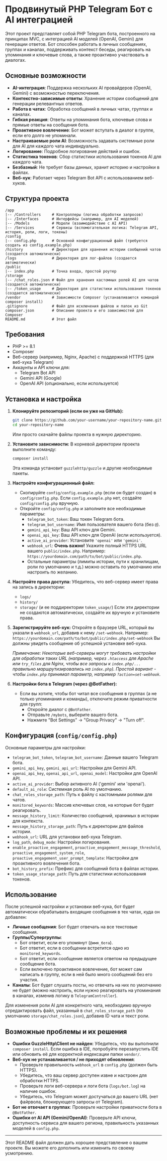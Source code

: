 # Продвинутый PHP Telegram Бот с AI интеграцией

Этот проект представляет собой PHP Telegram бота, построенного на принципах MVC, с интеграцией AI моделей (OpenAI, Gemini) для генерации ответов. Бот способен работать в личных сообщениях, группах и каналах, поддерживать контекст беседы, реагировать на упоминания и ключевые слова, а также проактивно участвовать в диалогах.

## Основные возможности

*   **AI-интеграция**: Поддержка нескольких AI провайдеров (OpenAI, Gemini) с возможностью переключения.
*   **Контекстно-зависимые ответы**: Хранение истории сообщений для генерации релевантных ответов.
*   **Работа в чатах**: Обработка сообщений в личных чатах, группах и каналах.
*   **Гибкая реакция**: Ответы на упоминания бота, ключевые слова и прямые ответы на сообщения бота.
*   **Проактивное вовлечение**: Бот может вступать в диалог в группе, если его долго не упоминали.
*   **Настраиваемые роли AI**: Возможность задавать системные роли для AI для каждого чата индивидуально.
*   **Логирование**: Подробное логирование действий и ошибок.
*   **Статистика токенов**: Сбор статистики использования токенов AI для каждого чата.
*   **Безбазный**: Не требует базы данных, хранит историю и настройки в файлах.
*   **Веб-хук**: Работает через Telegram Bot API с использованием веб-хуков.

## Структура проекта

```
/app
|-- /Controllers     # Контроллеры (логика обработки запросов)
|-- /Interfaces      # Интерфейсы (например, для AI моделей)
|-- /Models          # Модели (взаимодействие с AI API)
|-- /Services        # Сервисы (вспомогательная логика: Telegram API, история, роли, логи, токены)
/config
|-- config.php       # Основной конфигурационный файл (требуется создать из config.example.php)
/history             # Директория для хранения истории сообщений чатов (создается автоматически)
/logs                # Директория для лог-файлов (создается автоматически)
/public
|-- index.php        # Точка входа, простой роутер
/storage
|-- /chat_roles.json # Файл для хранения кастомных ролей AI для чатов (создается автоматически)
|-- /token_usage     # Директория для статистики использования токенов (создается автоматически)
/vendor              # Зависимости Composer (устанавливаются командой composer install)
.gitignore           # Файл для исключения файлов и папок из Git
composer.json        # Описание проекта и его зависимостей для Composer
README.md            # Этот файл
```

## Требования

*   PHP >= 8.1
*   Composer
*   Веб-сервер (например, Nginx, Apache) с поддержкой HTTPS (для веб-хука Telegram)
*   Аккаунты и API ключи для:
    *   Telegram Bot API
    *   Gemini API (Google)
    *   OpenAI API (опционально, если используется)

## Установка и настройка

1.  **Клонируйте репозиторий (если он уже на GitHub):**
    ```bash
    git clone https://github.com/your-username/your-repository-name.git
    cd your-repository-name
    ```
    Или просто скачайте файлы проекта в нужную директорию.

2.  **Установите зависимости:**
    В корневой директории проекта выполните команду:
    ```bash
    composer install
    ```
    Эта команда установит `guzzlehttp/guzzle` и другие необходимые пакеты.

3.  **Настройте конфигурационный файл:**
    *   Скопируйте `config/config.example.php` (если он будет создан) в `config/config.php`.
        Если `config.example.php` нет, создайте `config/config.php` вручную.
    *   Откройте `config/config.php` и заполните все необходимые параметры:
        *   `telegram_bot_token`: Ваш токен Telegram бота.
        *   `telegram_bot_username`: Имя пользователя вашего бота (без `@`).
        *   `gemini_api_key`: Ваш API ключ для Gemini.
        *   `openai_api_key`: Ваш API ключ для OpenAI (если используется).
        *   `active_ai_provider`: Установите `'openai'` или `'gemini'`.
        *   `webhook_url`: **Очень важно!** Укажите полный HTTPS URL вашего `public/index.php`. Например: `https://yourdomain.com/path/to/bot/public/index.php`.
        *   Остальные параметры (лимиты истории, пути к хранилищам, роли по умолчанию и т.д.) можно оставить по умолчанию или настроить по желанию.

4.  **Настройте права доступа:**
    Убедитесь, что веб-сервер имеет права на запись в директории:
    *   `logs/`
    *   `history/`
    *   `storage/` (и ее поддиректории `token_usage/`)
    Если эти директории не создаются автоматически, создайте их вручную и установите права.

5.  **Зарегистрируйте веб-хук:**
    Откройте в браузере URL, который вы указали в `webhook_url`, добавив к нему `/set-webhook`.
    Например: `https://yourdomain.com/path/to/bot/public/index.php/set-webhook`
    Вы должны увидеть сообщение об успешной установке веб-хука.

    *Примечание: Некоторые веб-серверы могут требовать настройки для обработки таких URL (например, через `.htaccess` для Apache или `try_files` для Nginx, чтобы все запросы к `index.php/...` правильно маршрутизировались на `index.php`). Простой вариант - чтобы `index.php` принимал параметр, например `?action=set-webhook`.*

6.  **Настройки бота в Telegram (через @BotFather):**
    *   Если вы хотите, чтобы бот читал все сообщения в группах (а не только упоминания и команды), отключите режим приватности для групп:
        *   Откройте диалог с `@BotFather`.
        *   Отправьте `/mybots`, выберите вашего бота.
        *   Нажмите "Bot Settings" -> "Group Privacy" -> "Turn off".

## Конфигурация (`config/config.php`)

Основные параметры для настройки:

*   `telegram_bot_token`, `telegram_bot_username`: Данные вашего Telegram бота.
*   `gemini_api_key`, `gemini_api_url`: Настройки для Gemini API.
*   `openai_api_key`, `openai_api_url`, `openai_model`: Настройки для OpenAI API.
*   `active_ai_provider`: Выбор активного AI ('gemini' или 'openai').
*   `default_ai_role`: Системная роль AI по умолчанию.
*   `chat_roles_storage_path`: Путь к файлу с кастомными ролями для чатов.
*   `monitored_keywords`: Массив ключевых слов, на которые бот будет реагировать.
*   `message_history_limit`: Количество сообщений, хранимых в истории для контекста.
*   `message_history_storage_path`: Путь к директории для файлов истории.
*   `webhook_url`: URL для установки веб-хука Telegram.
*   `log_path`, `debug_mode`: Настройки логирования.
*   `enable_proactive_engagement`, `proactive_engagement_message_threshold`, `proactive_engagement_system_role`, `proactive_engagement_user_prompt_template`: Настройки для проактивного вовлечения бота.
*   `bot_history_prefix`: Префикс для сообщений бота в файлах истории.
*   `token_usage_storage_path`: Путь для статистики использования токенов.

## Использование

После успешной настройки и установки веб-хука, бот будет автоматически обрабатывать входящие сообщения в тех чатах, куда он добавлен:

*   **Личные сообщения**: Бот будет отвечать на все текстовые сообщения.
*   **Группы/Супергруппы**:
    *   Бот ответит, если его упомянут (`@имя_бота`).
    *   Бот ответит, если в сообщении встретится одно из `monitored_keywords`.
    *   Бот ответит, если сообщение является ответом на предыдущее сообщение бота.
    *   Если включено проактивное вовлечение, бот может сам написать в группу, если в ней было много сообщений без его участия.
*   **Каналы**: Бот будет слушать посты, но отвечать на них по умолчанию не будет (можно настроить, если нужно реагировать на упоминания в каналах, изменив логику в `TelegramController`).

Для изменения роли AI для конкретного чата, необходимо вручную отредактировать файл, указанный в `chat_roles_storage_path` (по умолчанию `storage/chat_roles.json`), добавив ID чата и текст роли.

## Возможные проблемы и их решения

*   **Ошибки GuzzleHttp\Client не найден**: Убедитесь, что вы выполнили `composer install`. Если ошибка в IDE, попробуйте перезапустить IDE или обновить её для корректной индексации папки `vendor/`.
*   **Веб-хук не устанавливается / не приходят обновления**:
    *   Проверьте правильность `webhook_url` в `config.php` (должен быть HTTPS).
    *   Убедитесь, что ваш сервер доступен извне и настроен для обработки HTTPS.
    *   Проверьте логи веб-сервера и логи бота (`logs/bot.log`) на наличие ошибок.
    *   Убедитесь, что Telegram может достучаться до вашего URL (нет файрвола, блокирующего запросы от Telegram).
*   **Бот не отвечает в группах**: Проверьте настройки приватности бота в `@BotFather`.
*   **Ошибки от AI API (Gemini/OpenAI)**: Проверьте API ключи, доступность сервиса для вашего региона, правильность указанных моделей в `config.php`.

---

Этот README файл должен дать хорошее представление о вашем проекте. Вы можете его дополнить или изменить по своему усмотрению. 